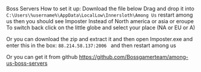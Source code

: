 Boss Servers
How to set it up:
Download the file below
Drag and drop it into ```C:\Users\%username%\AppData\LocalLow\Innersloth\Among Us```
restart among us then you should see Imposter Instead of North america or asia or eroupe
To switch back click on the little globe and select your place (NA or EU or A)

Or you can download the zip and extract it and then open Imposter.exe and enter this in the box: `88.214.58.137:2006 ` and then restart among us

Or you can get it from github https://github.com/Bossgamerteam/among-us-boss-servers
